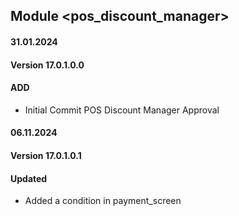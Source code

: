 ## Module <pos_discount_manager>

#### 31.01.2024
#### Version 17.0.1.0.0
#### ADD
- Initial Commit  POS Discount Manager Approval

#### 06.11.2024
#### Version 17.0.1.0.1
#### Updated
- Added a condition in payment_screen